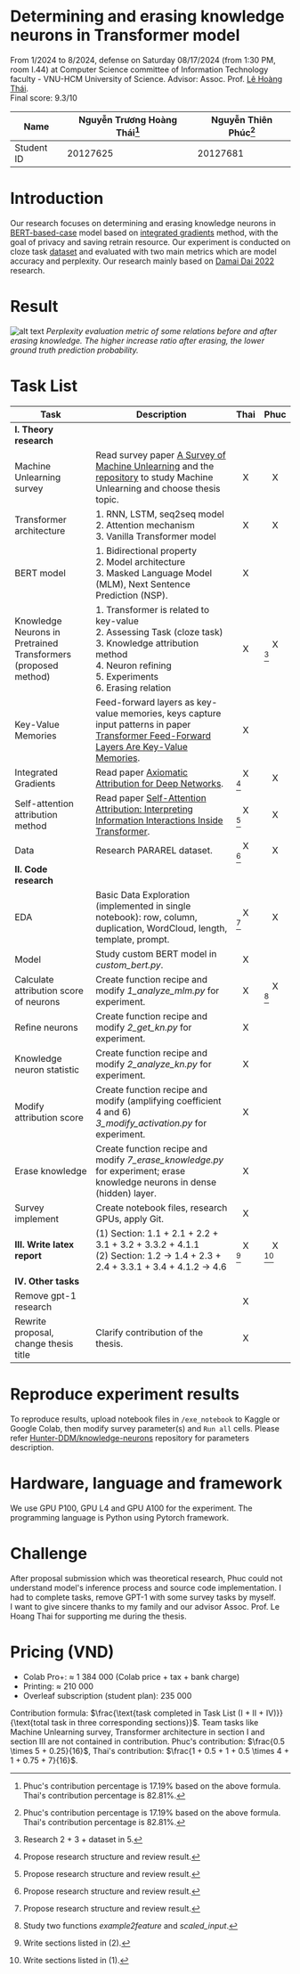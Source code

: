 # Determining and erasing knowledge neurons in Transformer model

From 1/2024 to 8/2024, defense on Saturday 08/17/2024 (from 1:30 PM, room I.44) at Computer Science committee of Information Technology faculty - VNU-HCM University of Science. Advisor: Assoc. Prof. [Lê Hoàng Thái](https://www.fit.hcmus.edu.vn/~lhthai/). \
Final score: 9.3/10

| Name   | Nguyễn Trương Hoàng Thái[^1]  | Nguyễn Thiên Phúc[^1]  |
|---|---|---|
| Student ID  | 20127625  | 20127681  |

# Introduction
Our research focuses on determining and erasing knowledge neurons in [BERT-based-case](https://doi.org/10.48550/arXiv.1810.04805) model based on [integrated gradients](https://proceedings.mlr.press/v70/sundararajan17a.html) method, with the goal of privacy and saving retrain resource. Our experiment is conducted on cloze task [dataset](https://github.com/Thaifitus/determining_and_erasing_kns_in_transformer_thesis/blob/main/data/PARAREL/data_all_allbags.json) and evaluated with two main metrics which are model accuracy and perplexity. Our research mainly based on [Damai Dai 2022](https://doi.org/10.18653/v1/2022.acl-long.581) research.

# Result
![alt text](./img/erase_result.jpg "Perplexity evaluation metric of some relations before and after erasing knowledge. The higher increase ratio
after erasing, the lower ground truth prediction probability.")
*Perplexity evaluation metric of some relations before and after erasing knowledge. The higher increase ratio
after erasing, the lower ground truth prediction probability.*

# Task List
| Task  | Description  | Thai  | Phuc  |
|---|---|---|---|
| **I. Theory research**  |   | |   |
| Machine Unlearning survey  | Read survey paper [A Survey of Machine Unlearning](https://doi.org/10.48550/arXiv.2209.02299) and the [repository](https://github.com/tamlhp/awesome-machine-unlearning.git) to study Machine Unlearning and choose thesis topic. | <center>X</center>  | <center>X</center>  |
| Transformer architecture   | 1. RNN, LSTM, seq2seq model <br> 2. Attention mechanism <br> 3. Vanilla Transformer model | <center>X</center>  | <center>X</center>  |
| BERT model  | 1. Bidirectional property <br> 2. Model architecture <br> 3. Masked Language Model (MLM), Next Sentence Prediction (NSP).   | <center>X</center>  |   |
| Knowledge Neurons in Pretrained Transformers (proposed method)  | 1. Transformer is related to key-value <br> 2. Assessing Task (cloze task) <br> 3. Knowledge attribution method <br> 4. Neuron refining <br> 5. Experiments <br> 6. Erasing relation | <center>X</center>  | <center>X</center>[^2]  |
| Key-Value Memories  | Feed-forward layers as key-value memories, keys capture input patterns in paper [Transformer Feed-Forward Layers Are Key-Value Memories](https://doi.org/10.48550/arXiv.2012.14913).  | <center>X</center>  |   |
| Integrated Gradients  | Read paper [Axiomatic Attribution for Deep Networks](https://proceedings.mlr.press/v70/sundararajan17a.html).  | <center>X</center>[^3]  | <center>X</center>  |
| 	Self-attention attribution method | Read paper [Self-Attention Attribution: Interpreting Information Interactions Inside Transformer](https://ojs.aaai.org/index.php/AAAI/article/view/17533).  | <center>X</center>[^3]  | <center>X</center>  |
| Data  | Research PARAREL dataset.  | <center>X</center>[^3]  | <center>X</center>   |
| **II. Code research**  |   |   |   |
| EDA  | Basic Data Exploration (implemented in single notebook): row, column, duplication, WordCloud, length, template, prompt.  | <center>X</center>[^3]  | <center>X</center>  |
| Model  | Study custom BERT model in *custom_bert.py*.  | <center>X</center>  |   |
| Calculate attribution score of neurons  | Create function recipe and modify *1_analyze_mlm.py* for experiment.  | <center>X</center>  | <center>X</center>[^4]  |
| Refine neurons  | Create function recipe and modify *2_get_kn.py* for experiment.  | <center>X</center>  |   |
| Knowledge neuron statistic  | Create function recipe and modify *2_analyze_kn.py* for experiment.  | <center>X</center>  |   |
| Modify attribution score  | Create function recipe and modify (amplifying coefficient 4 and 6) *3_modify_activation.py* for experiment.  | <center>X</center>  |   |
| Erase knowledge  | Create function recipe and modify *7_erase_knowledge.py* for experiment; erase knowledge neurons in dense (hidden) layer.  | <center>X</center>  |   |
| Survey implement  | Create notebook files, research GPUs, apply Git.   | <center>X</center>  |   |
| **III. Write latex report**  | (1) Section: 1.1 + 2.1 + 2.2 + 3.1 + 3.2 + 3.3.2 + 4.1.1 <br> (2) Section: 1.2 &rarr; 1.4 + 2.3 + 2.4 + 3.3.1 + 3.4 + 4.1.2 &rarr; 4.6  | <center>X</center>[^5]  | <center>X</center>[^6]  |
| **IV. Other tasks**  |   |   |   |
| Remove gpt-1 research  |   | <center>X</center>  |   |
| Rewrite proposal, change thesis title  | Clarify contribution of the thesis.  | <center>X</center>  |   |

# Reproduce experiment results
To reproduce results, upload notebook files in `/exe_notebook` to Kaggle or Google Colab, then modify survey parameter(s) and `Run all` cells. Please refer [Hunter-DDM/knowledge-neurons](https://github.com/Hunter-DDM/knowledge-neurons/blob/main/README.md) repository for parameters description.

# Hardware, language and framework
We use GPU P100, GPU L4 and GPU A100 for the experiment. The programming language is Python using Pytorch framework.

# Challenge
After proposal submission which was theoretical research, Phuc could not understand model's inference process and source code implementation. I had to complete tasks, remove GPT-1 with some survey tasks by myself. \
I want to give sincere thanks to my family and our advisor Assoc. Prof. Le Hoang Thai for supporting me during the thesis.

# Pricing (VND)
* Colab Pro+: $\approx$ 1 384 000 (Colab price + tax + bank charge)
* Printing: $\approx$ 210 000
* Overleaf subscription (student plan): 235 000

Contribution formula: $`\frac{\text{task completed in Task List (I + II + IV)}}{\text{total task in three corresponding sections}}`$. Team tasks like Machine Unlearning survey, Transformer architecture in section I and section III are not contained in contribution. Phuc's contribution: $`\frac{0.5 \times 5 + 0.25}{16}`$, Thai's contribution: $`\frac{1 + 0.5 + 1 + 0.5 \times 4 + 1 + 0.75 + 7}{16}`$.
[^1]: Phuc's contribution percentage is 17.19% based on the above formula. Thai's contribution percentage is 82.81%.
[^2]: Research 2 + 3 + dataset in 5.
[^3]: Propose research structure and review result.
[^4]: Study two functions *example2feature* and *scaled_input*.
[^5]: Write sections listed in (2).
[^6]: Write sections listed in (1).

